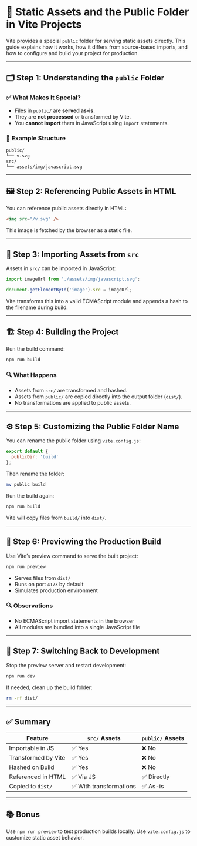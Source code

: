  
# 📘 Static Assets and the Public Folder in Vite Projects

Vite provides a special `public` folder for serving static assets directly. This guide explains how it works, how it differs from source-based imports, and how to configure and build your project for production.

---

## 🗂 Step 1: Understanding the `public` Folder

### ✅ What Makes It Special?

- Files in `public/` are **served as-is**.
- They are **not processed** or transformed by Vite.
- You **cannot import** them in JavaScript using `import` statements.

### 📄 Example Structure

```bash
public/
└── v.svg
src/
└── assets/img/javascript.svg
```

---

## 🖼 Step 2: Referencing Public Assets in HTML

You can reference public assets directly in HTML:

```html
<img src="/v.svg" />
```

This image is fetched by the browser as a static file.

---

## 📄 Step 3: Importing Assets from `src`

Assets in `src/` can be imported in JavaScript:

```js
import imageUrl from './assets/img/javascript.svg';

document.getElementById('image').src = imageUrl;
```

Vite transforms this into a valid ECMAScript module and appends a hash to the filename during build.

---

## 🏗 Step 4: Building the Project

Run the build command:

```bash
npm run build
```

### 🔍 What Happens

- Assets from `src/` are transformed and hashed.
- Assets from `public/` are copied directly into the output folder (`dist/`).
- No transformations are applied to public assets.

---

## ⚙️ Step 5: Customizing the Public Folder Name

You can rename the public folder using `vite.config.js`:

```js
export default {
  publicDir: 'build'
};
```

Then rename the folder:

```bash
mv public build
```

Run the build again:

```bash
npm run build
```

Vite will copy files from `build/` into `dist/`.

---

## 🚀 Step 6: Previewing the Production Build

Use Vite’s preview command to serve the built project:

```bash
npm run preview
```

- Serves files from `dist/`
- Runs on port `4173` by default
- Simulates production environment

### 🔍 Observations

- No ECMAScript import statements in the browser
- All modules are bundled into a single JavaScript file

---

## 🔁 Step 7: Switching Back to Development

Stop the preview server and restart development:

```bash
npm run dev
```

If needed, clean up the build folder:

```bash
rm -rf dist/
```

---

## ✅ Summary

| Feature                | `src/` Assets            | `public/` Assets         |
|------------------------|--------------------------|--------------------------|
| Importable in JS       | ✅ Yes                   | ❌ No                    |
| Transformed by Vite    | ✅ Yes                   | ❌ No                    |
| Hashed on Build        | ✅ Yes                   | ❌ No                    |
| Referenced in HTML     | ✅ Via JS                | ✅ Directly              |
| Copied to `dist/`      | ✅ With transformations  | ✅ As-is                 |

---

## 📚 Bonus

Use `npm run preview` to test production builds locally. Use `vite.config.js` to customize static asset behavior.
 